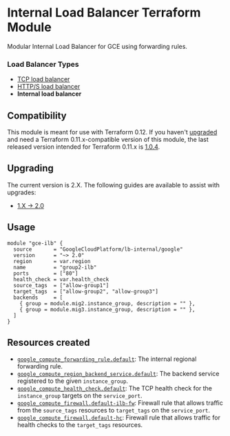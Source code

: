 # Internal Load Balancer Terraform Module
Modular Internal Load Balancer for GCE using forwarding rules.

### Load Balancer Types
* [TCP load balancer](https://github.com/terraform-google-modules/terraform-google-lb)
* [HTTP/S load balancer](https://github.com/terraform-google-modules/terraform-google-lb-http)
* **Internal load balancer**

## Compatibility

This module is meant for use with Terraform 0.12. If you haven't
[upgraded](https://www.terraform.io/upgrade-guides/0-12.html) and
need a Terraform 0.11.x-compatible version of this module, the
last released version intended for Terraform 0.11.x is
[1.0.4](https://registry.terraform.io/modules/GoogleCloudPlatform/lb-internal/google/1.0.4).

## Upgrading

The current version is 2.X. The following guides are available to assist with upgrades:

- [1.X -> 2.0](./docs/upgrading_to_lb_internal_v2.0.md)

## Usage

```hcl
module "gce-ilb" {
  source       = "GoogleCloudPlatform/lb-internal/google"
  version      = "~> 2.0"
  region       = var.region
  name         = "group2-ilb"
  ports        = ["80"]
  health_check = var.health_check
  source_tags  = ["allow-group1"]
  target_tags  = ["allow-group2", "allow-group3"]
  backends     = [
    { group = module.mig2.instance_group, description = "" },
    { group = module.mig3.instance_group, description = "" },
  ]
}
```


## Resources created

- [`google_compute_forwarding_rule.default`](https://www.terraform.io/docs/providers/google/r/compute_forwarding_rule.html): The internal regional forwarding rule.
- [`google_compute_region_backend_service.default`](https://www.terraform.io/docs/providers/google/r/compute_region_backend_service.html): The backend service registered to the given `instance_group`.
- [`google_compute_health_check.default`](https://www.terraform.io/docs/providers/google/r/compute_health_check.html): The TCP health check for the `instance_group` targets on the `service_port`.
- [`google_compute_firewall.default-ilb-fw`](https://www.terraform.io/docs/providers/google/r/compute_firewall.html): Firewall rule that allows traffic from the `source_tags` resources to `target_tags` on the `service_port`.
- [`google_compute_firewall.default-hc`](https://www.terraform.io/docs/providers/google/r/compute_firewall.html): Firewall rule that allows traffic for health checks to the `target_tags` resources.
